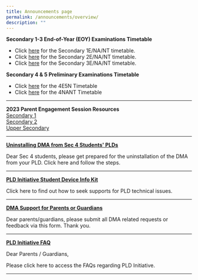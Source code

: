 ```yaml
---
title: Announcements page
permalink: /announcements/overview/
description: ""
---
```

**Secondary 1-3 End-of-Year (EOY) Examinations Timetable**
* Click [here](https://drive.google.com/file/d/1w8jZVvbpy3zoAcg2CoaMYADUvZAh_mNm/view?usp=sharing) for the Secondary 1E/NA/NT timetable.
* Click [here](https://drive.google.com/file/d/1VZv3nV_8bZHTps9o949l5qNNS9VIVjWC/view?usp=drive_link) for the Secondary 2E/NA/NT timetable.
* Click [here](https://drive.google.com/file/d/1HbYP_pIErv4zjDs-IKIk7aQV2YgxORb3/view?usp=drive_link) for the Secondary 3E/NA/NT timetable.

**Secondary 4 &amp; 5 Preliminary Examinations Timetable**

* Click [here](https://drive.google.com/file/d/1rhR1_UKTcJF5QgyQuzOh76-42sp5fC-2/view?usp=drive_link) for the 4E5N Timetable
* Click [here](https://drive.google.com/file/d/1bnSQjjsdViebEJ2EaiBrADA9G4LCt9qo/view?usp=drive_link) for the 4NANT Timetable

***


**2023 Parent Engagement Session Resources** <br>
[Secondary 1](https://drive.google.com/file/d/10oPm0oXFx8yrKZgHSQGLTsU5v45BhSZT/view?usp=drive_link)
<br> [Secondary 2](https://drive.google.com/file/d/1lC5tO0wGM7-NeBZlCmV7wN5z3tkt52FB/view?usp=drive_link)
<br> [Upper Secondary](https://drive.google.com/file/d/1YOuFeZo-U1EinOFUsXC6oVnwS3ODwgfb/view?usp=drive_link)

***

[**Uninstalling DMA from Sec 4 Students' PLDs**](https://sites.google.com/moe.edu.sg/ndlp-pld-portal/dma-and-cyber-wellness/dma-uninstallation-for-sec-4-students-plds-in-2022)

Dear Sec 4 students, please get prepared for the uninstallation of the DMA from your PLD. Click here and follow the steps.

* * *

[**PLD Initiative Student Device Info Kit**](https://drive.google.com/file/d/1QNMr8JGEshB0P79qM9vtbmu2a11WhkJh/view?usp=sharing)

Click here to find out how to seek supports for PLD technical issues.

* * *

[**DMA Support for Parents or Guardians**](https://sites.google.com/moe.edu.sg/ndlp-pld-portal/dma-and-cyber-wellness)

Dear parents/guardians, please submit all DMA related requests or feedback via this form. Thank you.

* * *

[**PLD Initiative FAQ**](https://sites.google.com/moe.edu.sg/ndlp-pld-portal/frequently-asked-questions)

Dear Parents / Guardians,

Please click here to access the FAQs regarding PLD Initiative.

* * *
